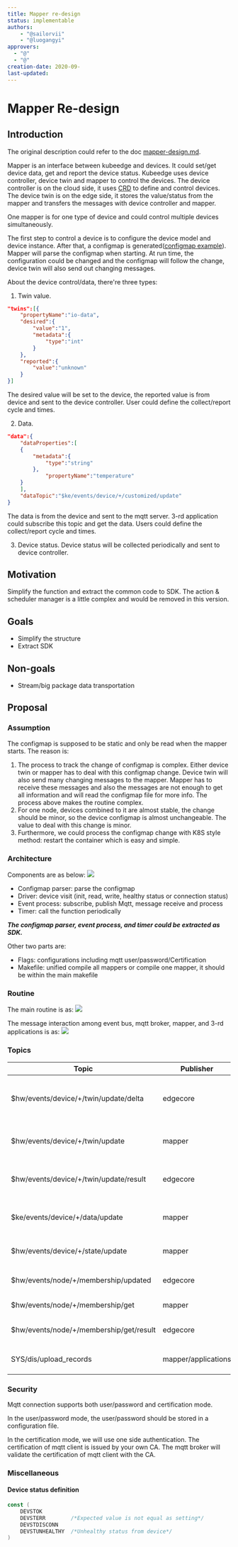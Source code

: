 ```yaml
---
title: Mapper re-design
status: implementable
authors:
    - "@sailorvii"
    - "@luogangyi"
approvers:
  - "@"
  - "@"
creation-date: 2020-09-
last-updated: 
---
```


# Mapper Re-design
## Introduction

The original description could refer to the doc [mapper-design.md](https://github.com/kubeedge/kubeedge/blob/master/docs/proposals/mapper-design.md "mapper-design.md").

Mapper is an interface between kubeedge and devices. It could set/get device data, get and report the device status.
Kubeedge uses device controller, device twin and mapper to control the devices. 
The device controller is on the cloud side, it uses [CRD](https://github.com/kubeedge/kubeedge/blob/master/docs/proposals/device-crd.md "device crd") to define and control devices.
The device twin is on the edge side, it stores the value/status from the mapper and transfers the messages with device controller and mapper.

One mapper is for one type of device and could control multiple devices simultaneously.

The first step to control a device is to configure the device model and device instance. After that, a configmap is generated([configmap example](https://github.com/kubeedge/kubeedge/blob/master/docs/proposals/device-management-enhance.md)). Mapper will parse the configmap when starting.
At run time, the configuration could be changed and the configmap will follow the change, device twin will also send out changing messages.

About the device control/data, there're three types:

1. Twin value. 
```json
"twins":[{
    "propertyName":"io-data",
    "desired":{
        "value":"1",
        "metadata":{
            "type":"int"
        }
    },
    "reported":{
        "value":"unknown"
    }
}]
```
The desired value will be set to the device, the reported value is from device and sent to the device controller. User could define the collect/report cycle and times.

2. Data.
```json
"data":{
    "dataProperties":[
    {
        "metadata":{
            "type":"string"
        },
            "propertyName":"temperature"
    }
    ],
    "dataTopic":"$ke/events/device/+/customized/update"
}
```
The data is from the device and sent to the mqtt server. 3-rd application could subscribe this topic and get the data. 
Users could define the collect/report cycle and times.

3. Device status.
Device status will be collected periodically and sent to device controller.

## Motivation
Simplify the function and extract the common code to SDK. The action & scheduler manager is a little complex and would be removed in this version.

## Goals
* Simplify the structure
* Extract SDK

## Non-goals
* Stream/big package data transportation

## Proposal
### Assumption
The configmap is supposed to be static and only be read when the mapper starts. The reason is:
1. The process to track the change of configmap is complex. Either device twin or mapper has to deal with this configmap change. 
Device twin will also send many changing messages to the mapper. 
Mapper has to receive these messages and also the messages are not enough to get all information and will read the configmap file for more info. 
The process above makes the routine complex.
2. For one node, devices combined to it are almost stable, the change should be minor, so the device configmap is almost unchangeable. The value to deal with this change is minor.
3. Furthermore, we could process the configmap change with K8S style method: restart the container which is easy and simple.

### Architecture
Components are as below:
<img src="../images/mapper/components.PNG">

* Configmap parser: parse the configmap
* Driver: device visit (init, read, write, healthy status or connection status)
* Event process: subscribe, publish Mqtt, message receive and process
* Timer: call the function periodically

***The configmap parser, event process, and timer could be extracted as SDK.***

Other two parts are:
* Flags: configurations including mqtt user/password/Certification
* Makefile: unified compile all mappers or compile one mapper, it should be within the main makefile

### Routine
The main routine is as:
<img src="../images/mapper/routine.PNG">

The message interaction among event bus, mqtt broker, mapper, and 3-rd applications is as:
<img src="../images/mapper/message.PNG">

### Topics
| Topic  | Publisher  | Subscriber  | Description  | Requirement  |
| ------------ | ------------ | ------------ | ------------ | ------------ |
|$hw/events/device/+/twin/update/delta   |edgecore   |mapper   |Notify that the expected value changed   |Yes   |
|$hw/events/device/+/twin/update   |mapper   |edgecore   |Update the expected value to cloud  |Yes   |
|$hw/events/device/+/twin/update/result   |edgecore   |mapper   |If edgecore receive the update result   |Optional   |
|$ke/events/device/+/data/update   |mapper   |3-rd application   |Update data required by 3-rd   |Yes   |
|$hw/events/device/+/state/update  |mapper   |edgecore   |Update device status   |Yes   |
|$hw/events/node/+/membership/updated   |edgecore   |mapper   |Notify  device add/remove   |Optional   |
|$hw/events/node/+/membership/get   |mapper   |edgecore   |Query device list   |Optional   |
|$hw/events/node/+/membership/get/result   |edgecore   |mapper   |Result of querying device list   |Optional   |
|SYS/dis/upload_records   |mapper/applications   |cloud   |Upload records to the cloud   |Reserved   |

### Security
Mqtt connection supports both user/password and certification mode.

In the user/password mode, the user/password should be stored in a configuration file.

In the certification mode, we will use one side authentication. The certification of mqtt client is issued by your own CA. The mqtt broker will validate the certification of mqtt client with the CA.

### Miscellaneous
#### Device status definition
```go
const (
    DEVSTOK
    DEVSTERR        /*Expected value is not equal as setting*/
    DEVSTDISCONN    
    DEVSTUNHEALTHY  /*Unhealthy status from device*/
)
```
